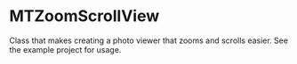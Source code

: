 MTZoomScrollView
================

Class that makes creating a photo viewer that zooms and scrolls easier. See the example project for usage.
